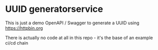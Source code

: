 # UUID generatorservice

This is just a demo OpenAPI / Swagger to generate a UUID using https://httpbin.org

There is actually no code at all in this repo - it's the base of an example ci/cd chain
